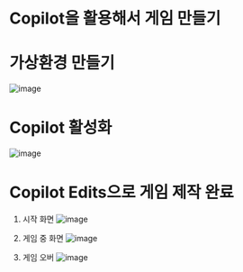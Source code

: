 # Copilot을 활용해서 게임 만들기
# 가상환경 만들기
![image](https://github.com/user-attachments/assets/1dcc84fc-659c-4698-8141-9cc1310f8348)

# Copilot 활성화
![image](https://github.com/user-attachments/assets/479e491a-c2fb-4ab3-9135-eeabc6891bc2)

# Copilot Edits으로 게임 제작 완료
1. 시작 화면
![image](https://github.com/user-attachments/assets/8d1ac3d5-9561-48c4-b25c-6b07d9128e2a)

2. 게임 중 화면
![image](https://github.com/user-attachments/assets/962ea9c6-56a6-49a4-996c-830b0fa86d05)

3. 게임 오버
![image](https://github.com/user-attachments/assets/0699ddea-dc2b-400a-a394-e2162f9fa91f)
